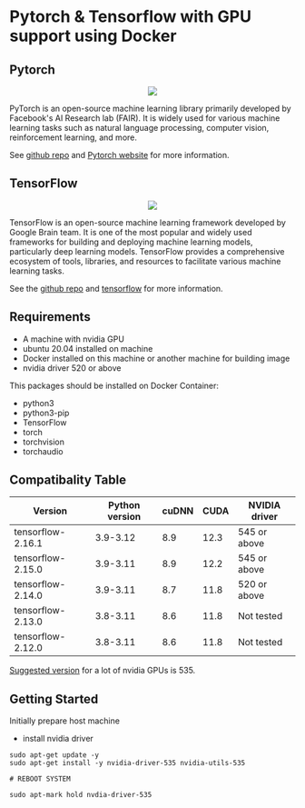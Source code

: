 # Pytorch & Tensorflow with GPU support using Docker

## Pytorch

<div align="center">
  <img src="https://miro.medium.com/v2/resize:fit:1200/1*4br4WmxNo0jkcsY796jGDQ.jpeg">
</div>


PyTorch is an open-source machine learning library primarily developed by Facebook's AI Research lab (FAIR). It is widely used for various machine learning tasks such as natural language processing, computer vision, reinforcement learning, and more.

See [github repo](https://github.com/pytorch/pytorch) and [Pytorch website](https://pytorch.org/) for more information.

## TensorFlow

<div align="center">
  <img src="https://www.tensorflow.org/images/tf_logo_social.png">
</div>


TensorFlow is an open-source machine learning framework developed by Google Brain team. It is one of the most popular and widely used frameworks for building and deploying machine learning models, particularly deep learning models. TensorFlow provides a comprehensive ecosystem of tools, libraries, and resources to facilitate various machine learning tasks.

See the [github repo](https://github.com/tensorflow/tensorflow) and [tensorflow](https://www.tensorflow.org/) for more information.


## Requirements

* A machine with nvidia GPU 
* ubuntu 20.04 installed on machine 
* Docker installed on this machine or another machine for building image
* nvidia driver 520 or above

This packages should be installed on Docker Container:

* python3
* python3-pip
* TensorFlow
* torch
* torchvision
* torchaudio

## Compatibality Table

| Version          | Python version | cuDNN | CUDA | NVIDIA driver |
|------------------|----------------|-------|------|---------------|
| tensorflow-2.16.1| 3.9-3.12       | 8.9   | 12.3 | 545 or above  |
| tensorflow-2.15.0| 3.9-3.11       | 8.9   | 12.2 | 545 or above  |
| tensorflow-2.14.0| 3.9-3.11       | 8.7   | 11.8 | 520 or above  |
| tensorflow-2.13.0| 3.8-3.11       | 8.6   | 11.8 | Not tested    |
| tensorflow-2.12.0| 3.8-3.11       | 8.6   | 11.8 | Not tested    |

[Suggested version](https://www.nvidia.com/download/index.aspx?lang=en-us) for a lot of nvidia GPUs is 535.


## Getting Started 

Initially prepare host machine

* install nvidia driver 

```
sudo apt-get update -y
sudo apt-get install -y nvidia-driver-535 nvidia-utils-535

# REBOOT SYSTEM

sudo apt-mark hold nvdia-driver-535 

```


